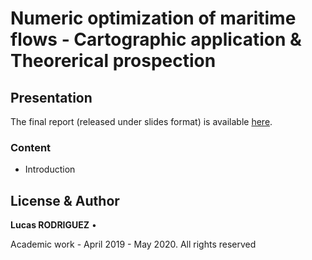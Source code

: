# Numeric optimization of maritime flows - Cartographic application & Theorerical prospection

## Presentation


The final report (released under slides format) is available [here](docs/slides/diapo.pdf).

### Content

- Introduction

## License & Author

**Lucas RODRIGUEZ** &bull;

Academic work - April 2019 - May 2020. All rights reserved